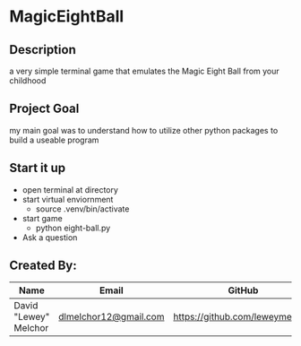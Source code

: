 # MagicEightBall

## Description
a very simple terminal game that emulates the Magic Eight Ball from your childhood

## Project Goal
my main goal was to understand how to utilize other python packages to build a useable program

## Start it up
- open terminal at directory
- start virtual enviornment
    - source .venv/bin/activate
- start game
    - python eight-ball.py
- Ask a question

## Created By:

|Name|Email|GitHub|
|----|-----|-------|
|David "Lewey" Melchor|dlmelchor12@gmail.com|https://github.com/leweymelchor|
